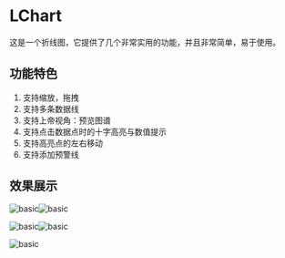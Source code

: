 # LChart
这是一个折线图，它提供了几个非常实用的功能，并且非常简单，易于使用。

## 功能特色
1. 支持缩放，拖拽
2. 支持多条数据线
3. 支持上帝视角：预览图谱
4. 支持点击数据点时的十字高亮与数值提示
5. 支持高亮点的左右移动
6. 支持添加预警线

## 效果展示
![basic](https://github.com/linheimx/LChart/blob/master/art/line_basic.png)![basic](https://github.com/linheimx/LChart/blob/master/art/line_multi.png)

![basic](https://github.com/linheimx/LChart/blob/master/art/line_god.png)![basic](https://github.com/linheimx/LChart/blob/master/art/line_warn.png)

![basic](https://github.com/linheimx/LChart/blob/master/art/line_func.png)
